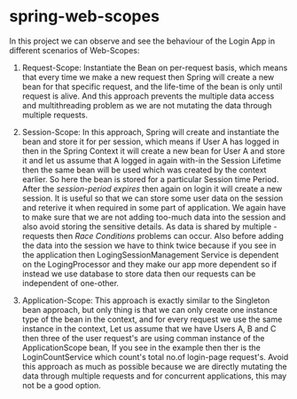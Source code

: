 # spring-web-scopes
In this project we can observe and see the behaviour of the Login App in different scenarios of Web-Scopes:
  1. Request-Scope: Instantiate the Bean on per-request basis, which means that every time we make a new request then Spring
                    will create a new bean for that specific request, and the life-time of the bean is only until request is alive.
                    And this approach prevents the multiple data access and multithreading problem as we are not mutating the data through
                    multiple requests.
                    
                    
  2. Session-Scope: In this approach, Spring will create and instantiate the bean and store it for per session, which means if User A
                    has logged in then in the Spring Context it will create a new bean for User A and store it and let us assume that
                    A logged in again with-in the Session Lifetime then the same bean will be used which was created by the context earlier.
                    So here the bean is stored for a particular Session time Period. After the <i>session-period expires</i> then again on
                    login it will create a new session. It is useful so that we can store some user data on the session and reterive it 
                    when required in some part of application.
                    We again have to make sure that we are not adding too-much data into the session and also avoid storing the sensitive details.
                    As data is shared by multiple - requests then <em>Race Conditions</em> problems can occur. Also before adding the data into
                    the session we have to think twice because if you see in the application then LogingSessionManagement Service is dependent on
                    the LogingProcessor and they make our app more dependent so if instead we use database to store data then our requests can be 
                    independent of one-other.
                    
                    
  3. Application-Scope: This approach is exactly similar to the Singleton bean approach, but only thing is that we can only create one instance type of the 
                        bean in the context, and for every request we use the same instance in the context, Let us assume that we have Users A, B and C
                        then three of the user request's are using comman instance of the ApplicationScope bean, If you see in the example then ther is 
                        the LoginCountService which count's total no.of login-page request's.
                        Avoid this approach as much as possible because we are directly mutating the data through multiple requests and for concurrent 
                        applications, this may not be a good option.

